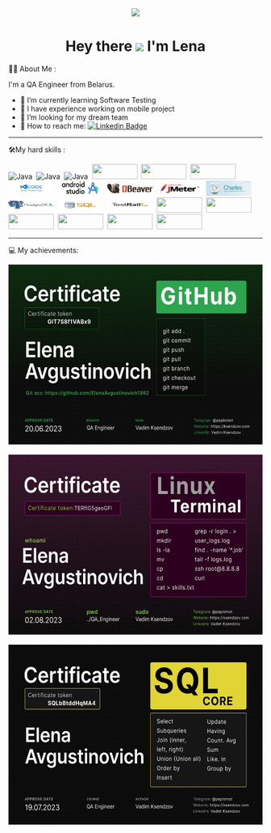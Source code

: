 <div id="header" align="center">
 <img src=https://media.giphy.com/media/VGcVZyreAU2UewDI81/giphy.gif  width="100"/>
</div>
<h1 align="center">
  Hey there
  <img src="https://media.giphy.com/media/hvRJCLFzcasrR4ia7z/giphy.gif" width="30px"/> I'm Lena  
</h1>  


:woman_technologist: About Me :
    
I'm a QA Engineer from Belarus.

- 🔭  I’m currently learning Software Testing
- 🌱 I have experience working on mobile project
- 👯 I’m looking for my dream team
- 📧 How to reach me: [![Linkedin Badge](https://img.shields.io/badge/linkedin-%230077B5.svg?style=for-the-badge&logo=linkedin&logoColor=white)](https://www.linkedin.com/in/elena-avgustinovich-8a9536171/)
---
:hammer_and_wrench:My hard skills :
<div>
  <img src="https://img.shields.io/badge/Linux-FCC624?style=for-the-badge&logo=linux&logoColor=black" title="Java" alt="Java" width="90" height="30"/>&nbsp; 
  <img src="https://img.shields.io/badge/iOS-000000?style=for-the-badge&logo=ios&logoColor=white" title="Java" alt="Java" width="90" height="30"/>&nbsp; 
  <img src="https://img.shields.io/badge/git-%23F05033.svg?style=for-the-badge&logo=git&logoColor=white" alt="Java" width="90" height="30"/>&nbsp; 
   <img src="https://img.shields.io/badge/github-%23121011.svg?style=for-the-badge&logo=github&logoColor=white" width="90" height="30"/>&nbsp; 
  <img src="https://img.shields.io/badge/Postman-FF6C37?style=for-the-badge&logo=postman&logoColor=white" width="90" height="30"/>&nbsp; 
  <img src="https://img.shields.io/badge/-Swagger-%23Clojure?style=for-the-badge&logo=swagger&logoColor=white" width="90" height="30"/>&nbsp; 
   <img src="https://github.com/ElenaAvgustinovich1992/ElenaAvgustinovich1992/blob/main/jpeg/photo_2023-09-12_20-51-50%20(2).jpg" width="90" height="30"/>&nbsp; 
    <img src="https://github.com/ElenaAvgustinovich1992/ElenaAvgustinovich1992/blob/main/jpeg/photo_2023-09-12_20-51-50.jpg" width="90" height="30"/>&nbsp; 
     <img src="https://github.com/ElenaAvgustinovich1992/ElenaAvgustinovich1992/blob/main/jpeg/photo_2023-09-12_20-51-51%20(2).jpg" width="90" height="30"/>&nbsp; 
      <img src="https://github.com/ElenaAvgustinovich1992/ElenaAvgustinovich1992/blob/main/jpeg/photo_2023-09-12_20-51-51%20(3).jpg" width="90" height="30"/>&nbsp; 
       <img src="https://github.com/ElenaAvgustinovich1992/ElenaAvgustinovich1992/blob/main/jpeg/photo_2023-09-12_20-51-51.jpg" width="90" height="30"/>&nbsp; 
    <img src="https://github.com/ElenaAvgustinovich1992/ElenaAvgustinovich1992/blob/main/jpeg/photo_2023-09-12_20-51-52.jpg" width="90" height="30"/>&nbsp; 
    <img src="https://github.com/ElenaAvgustinovich1992/ElenaAvgustinovich1992/blob/main/jpeg/photo_2023-09-12_21-06-42.jpg" width="90" height="30"/>&nbsp; 
     <img src="https://github.com/ElenaAvgustinovich1992/ElenaAvgustinovich1992/blob/main/jpeg/photo_2023-09-12_21-06-42%20(3).jpg" width="90" height="30"/>&nbsp; 
    <img 
 src="https://img.shields.io/badge/jira-%230A0FFF.svg?style=for-the-badge&logo=jira&logoColor=white" width="90" height="30"/>&nbsp;
   <img 
 src="https://img.shields.io/badge/confluence-%23172BF4.svg?style=for-the-badge&logo=confluence&logoColor=white" width="90" height="30"/>&nbsp;
     <img 
 src="https://img.shields.io/badge/Discord-%235865F2.svg?style=for-the-badge&logo=discord&logoColor=white" width="90" height="30"/>&nbsp;
      <img 
 src="https://img.shields.io/badge/Zoom-2D8CFF?style=for-the-badge&logo=zoom&logoColor=white" width="90" height="30"/>&nbsp;
  <img 
 src="https://img.shields.io/badge/Trello-%23026AA7.svg?style=for-the-badge&logo=Trello&logoColor=white)" width="90" height="30"/>&nbsp;
<img 
 src="https://img.shields.io/badge/Manjaro-35BF5C?style=for-the-badge&logo=Manjaro&logoColor=white" width="90" height="30"/>&nbsp;
 </div> 

---

💻 My achievements:
<div>
  <img 
src="https://github.com/ElenaAvgustinovich1992/ElenaAvgustinovich1992/blob/main/jpeg/photo_2023-09-13_10-56-18.jpg" title="Java" alt="Java" width="756" height="356"/>&nbsp;
  <img 
src="https://github.com/ElenaAvgustinovich1992/ElenaAvgustinovich1992/blob/main/jpeg/photo_2023-09-13_10-56-18%20(3).jpg" title="Java" alt="Java" width="756" height="356"/>&nbsp;
   <img 
src="https://github.com/ElenaAvgustinovich1992/ElenaAvgustinovich1992/blob/main/jpeg/photo_2023-09-13_10-56-18%20(2).jpg" title="Java" alt="Java" width="756" height="356"/>&nbsp;
   </div> 
